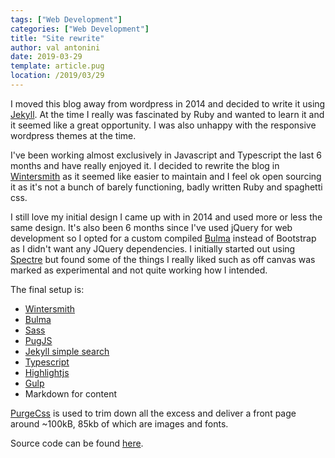 ```yaml
---
tags: ["Web Development"]
categories: ["Web Development"]
title: "Site rewrite"
author: val antonini
date: 2019-03-29
template: article.pug
location: /2019/03/29
---
```


I moved this blog away from wordpress in 2014 and decided to write it using [Jekyll](https://jekyllrb.com "Jekyll"). At the time I really was fascinated by Ruby and wanted to learn it and it seemed like a great opportunity. I was also unhappy with the responsive wordpress themes at the time.

I've been working almost exclusively in Javascript and Typescript the last 6 months and have really enjoyed it. I decided to rewrite the blog in [Wintersmith](http://wintersmith.io "Wintersmith") as it seemed like easier to maintain and I feel ok open sourcing it as it's not a bunch of barely functioning, badly written Ruby and spaghetti css.

I still love my initial design I came up with in 2014 and used more or less the same design. It's also been 6 months since I've used jQuery for web development so I opted for a custom compiled [Bulma](https://bulma.io "Bulma") instead of Bootstrap as I didn't want any JQuery dependencies. I initially started out using [Spectre](https://picturepan2.github.io/spectre/ "Spectre") but found some of the things I really liked such as off canvas was marked as experimental and not quite working how I intended.

The final setup is:

- [Wintersmith](http://wintersmith.io "Wintersmith")
- [Bulma](https://bulma.io "Bulma") 
- [Sass](https://sass-lang.com "Sass")
- [PugJS](https://pugjs.org/ "PugJS")
- [Jekyll simple search](https://github.com/christian-fei/Simple-Jekyll-Search "Jekyll simple search")
- [Typescript](https://www.typescriptlang.org "Typescript")
- [Highlightjs](https://highlightjs.org/ "highlightjs")
- [Gulp](https://gulpjs.com "Gulp")
- Markdown for content

[PurgeCss](https://github.com/FullHuman/purgecss "purgecss") is used to trim down all the excess and deliver a front page around ~100kB, 85kb of which are images and fonts.

Source code can be found [here](https://github.com/valantonini/arakawa "github/valantonini/arakawa").
